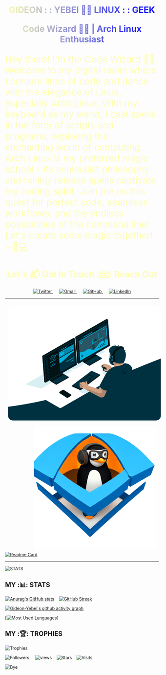 <h1 style="text-align: center; background: linear-gradient(to right, #ff25, #00f); -webkit-background-clip: text; color: transparent;">

GIDEON : : YEBEI 🧑‍💻 LINUX : : GEEK

Code Wizard 🧙‍♂️ | Arch Linux Enthusiast

</h1>

<!-- <img align="left" alt="Linux" src="https://github.com/devicons/devicon/blob/master/icons/aarch64/aarch64-original.svg" width=350> -->
<p style="font-size: 30px; color: #ff25;">
    Hey there! I'm the Code Wizard 🧙‍♂️. Welcome to my digital realm where I conjure lines of code and dance with the elegance of Linux, especially Arch Linux.
    With my keyboard as my wand, I cast spells in the form of scripts and programs, exploring the enchanting world of computing.
    Arch Linux is my preferred magic school – its minimalist philosophy and rolling-release spells captivate my coding spirit.
    Join me on this quest for perfect code, seamless workflows, and the endless possibilities of the command line!
    Let's create some magic together! ✨🐧💻
</p>
<!--
![Hi](https://readme-typing-svg.herokuapp.com?font=Orbitron&size=40&color=%2379A500&height=67&duration=3000&center=true&lines=%F0%9F%85%B6%F0%9F%86%81%F0%9F%85%B4%F0%9F%85%B4%F0%9F%86%83%F0%9F%85%B8%F0%9F%85%BD%F0%9F%85%B6%F0%9F%86%82)-->

<h1 style="text-align: center; color: #ff25;">Let's 📬 Get In Touch :✉️: Reach Out</h1>

<div style="text-align: center;">
    <a href="https://twitter.com/GideonYebei" style="margin: 10px;">
        <img alt="Twitter" src="https://img.shields.io/badge/twitter-%231DA1F2.svg?&style=for-the-badge&logo=twitter&logoColor=black" width="150">
    </a>
    <a href="mailto:hk-axl-coder@proton.me" style="margin: 10px;">
        <img alt="Gmail" src="https://img.shields.io/badge/Gmail-D14836?style=for-the-badge&logo=gmail&logoColor=red" width="150">
    </a>
    <a href="https://github.com/Gideon-Yebei" style="margin: 10px;">
        <img alt="GitHub" src="https://img.shields.io/badge/GitHub-100000?style=for-the-badge&logo=github&logoColor=blue" width="150">
    </a>
    <a href="https://www.linkedin.com/in/gideon-yebei/" style="margin: 10px;">
        <img alt="LinkedIn" src="https://img.shields.io/badge/linkedin-%230077B5.svg?&style=for-the-badge&logo=linkedin&logoColor=white" width="150">
    </a>
</div>

---

<img align="left" alt="Linux" style="margin: 10px;border-radius: 15px" src="code.gif" width=500>
<img align="right" alt="Linux" style="margin: 10px;" src="linux.png" width=400>

[![Readme Card](https://github-readme-stats.vercel.app/api/pin/?username=Gideon-Yebei&theme=transparent&repo=MongoDB-JAVA-CLUB-SYSTEM)](https://github.com/Gideon-Yebei/MongoDB-JAVA-CLUB-SYSTEM)

---

![STATS](https://i.imgur.com/YCw47Dm.gif)

## MY :📊: STATS

<!--https://github.com/anuraghazra/github-readme-stats-->
<!--https://github.com/denvercoder1/github-readme-streak-stats-->

[![Anurag's GitHub stats](https://github-readme-stats.vercel.app/api?username=Gideon-Yebei&theme=transparent&show_icons=true&show=reviews,discussions_started,discussions_answered,prs_merged,prs_merged_percentage)](https://github.com/Gideon-Yebei/github-readme-stats) &nbsp;&nbsp;
[![GitHub Streak](https://streak-stats.demolab.com/?user=Gideon-Yebei&theme=transparent&currStreakNum=2FD3EB&fire=pink&sideLabels=F00&date_format=[Y.]n.j)](https://git.io/streak-stats)

<!--https://github.com/Ashutosh00710/github-readme-activity-graph-->

[![Gideon-Yebei's github activity graph](https://github-readme-activity-graph.vercel.app/graph?username=Gideon-Yebei&theme=react-dark&custom_title=Gideon%20:%20:%20Yebei%20Github%20Activity%20graph&hide_border=true)](https://github.com/ashutosh00710/github-readme-activity-graph)

[![Most Used Languages](https://camo.githubusercontent.com/14ae1b49b861837c7787f8ba19b5b7349d160bdbc0b90f2184b60789449077f1/68747470733a2f2f6769746875622d726561646d652d73746174732d7472696e69622e76657263656c2e6170702f6170692f746f702d6c616e67732f3f757365726e616d653d7472696e6962267468656d653d6d65726b6f266c61796f75743d636f6d7061637426626f726465725f636f6c6f723d633966663030266c616e67735f636f756e743d36)]

<!--🏆TROPHYGIF-->
<!--![Trophy](https://media.tenor.com/0ENB5HuTH0gAAAAi/trophy-beker.gif)-->

## MY :🏆: TROPHIES

<!--https://github.com/ryo-ma/github-profile-trophy-->

![Trophies](https://github-profile-trophy.vercel.app/?username=Gideon-Yebei&no-bg=true&no-frame=true)

<!---->

![Followers](https://custom-icon-badges.herokuapp.com/github/followers/Gideon-Yebei?color=23960c&labelColor=188207&style=for-the-badge&logo=person-add&label=Followers&logoColor=white) &nbsp;&nbsp;&nbsp;&nbsp;<!--https://github.com/antonkomarev/github-profile-views-counter-->![views](https://komarev.com/ghpvc/?username=Gideon-Yebei&color=0E9C47&style=for-the-badge)&nbsp;&nbsp;&nbsp;&nbsp;<!-- https://github.com/idealclover/GitHub-Star-Counter-->![Stars](https://custom-icon-badges.demolab.com/badge/dynamic/json?logo=star&color=55960c&labelColor=488207&label=Stars&style=for-the-badge&query=%24.stars&url=https://api.github-star-counter.workers.dev/user/Gideon-Yebei)&nbsp;&nbsp;&nbsp;&nbsp;![Visits](https://badges.pufler.dev/visits/Gideon-Yebei/Gideon-Yebei?color=black&logo=github)

![Bye](https://raw.githubusercontent.com/trinib/trinib/a5f17399d881c5651a89bfe4a621014b08346cf0/images/marquee.svg)

